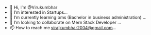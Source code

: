 - 👋 Hi, I’m @Virukumbhar
- 👀 I’m interested in Startups...
- 🌱 I’m currently learning bms (Bachelor in business administration) ...
- 💞️ I’m looking to collaborate on Mern Stack Developer ...
- 📫 How to reach me virajkumbhar2004@gmail.com...

<!---
Virukumbhar/Virukumbhar is a ✨ special ✨ repository because its `README.md` (this file) appears on your GitHub profile.
You can click the Preview link to take a look at your changes.
--->
